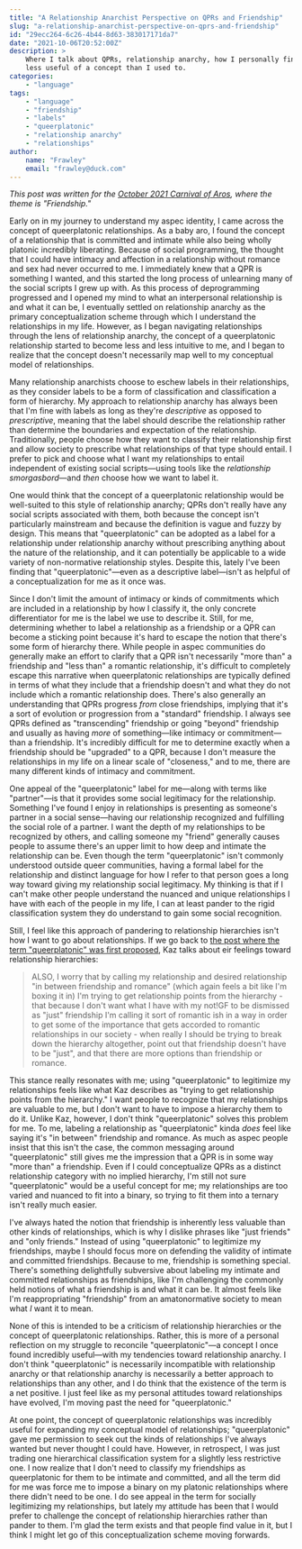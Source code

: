 ```yaml
---
title: "A Relationship Anarchist Perspective on QPRs and Friendship"
slug: "a-relationship-anarchist-perspective-on-qprs-and-friendship"
id: "29ecc264-6c26-4b44-8d63-383017171da7"
date: "2021-10-06T20:52:00Z"
description: >
    Where I talk about QPRs, relationship anarchy, how I personally find QPRs
    less useful of a concept than I used to.
categories:
    - "language"
tags:
    - "language"
    - "friendship"
    - "labels"
    - "queerplatonic"
    - "relationship anarchy"
    - "relationships"
author:
    name: "Frawley"
    email: "frawley@duck.com"
---
```


*This post was written for the [October 2021 Carnival of
Aros](https://violetemeraldx.wordpress.com/2021/10/01/carnival-of-aros-october-2021-call-for-submissions-friendship/),
where the theme is "Friendship."*

Early on in my journey to understand my aspec identity, I came across the
concept of queerplatonic relationships. As a baby aro, I found the concept of a
relationship that is committed and intimate while also being wholly platonic
incredibly liberating. Because of social programming, the thought that I could
have intimacy and affection in a relationship without romance and sex had never
occurred to me. I immediately knew that a QPR is something I wanted, and this
started the long process of unlearning many of the social scripts I grew up
with. As this process of deprogramming progressed and I opened my mind to what
an interpersonal relationship is and what it can be, I eventually settled on
relationship anarchy as the primary conceptualization scheme through which I
understand the relationships in my life. However, as I began navigating
relationships through the lens of relationship anarchy, the concept of a
queerplatonic relationship started to become less and less intuitive to me, and
I began to realize that the concept doesn't necessarily map well to my
conceptual model of relationships.

Many relationship anarchists choose to eschew labels in their relationships, as
they consider labels to be a form of classification and classification a form
of hierarchy. My approach to relationship anarchy has always been that I'm fine
with labels as long as they're *descriptive* as opposed to *prescriptive*,
meaning that the label should describe the relationship rather than determine
the boundaries and expectation of the relationship. Traditionally, people
choose how they want to classify their relationship first and allow society to
prescribe what relationships of that type should entail. I prefer to pick and
choose what I want my relationships to entail independent of existing social
scripts—using tools like the *relationship smorgasbord*—and *then* choose how
we want to label it.

One would think that the concept of a queerplatonic relationship would be
well-suited to this style of relationship anarchy; QPRs don't really have any
social scripts associated with them, both because the concept isn't
particularly mainstream and because the definition is vague and fuzzy by
design. This means that "queerplatonic" can be adopted as a label for a
relationship under relationship anarchy without prescribing anything about the
nature of the relationship, and it can potentially be applicable to a wide
variety of non-normative relationship styles. Despite this, lately I've been
finding that "queerplatonic"—even as a descriptive label—isn't as helpful of a
conceptualization for me as it once was.

Since I don't limit the amount of intimacy or kinds of commitments which are
included in a relationship by how I classify it, the only concrete
differentiator for me is the label we use to describe it. Still, for me,
determining whether to label a relationship as a friendship or a QPR can become
a sticking point because it's hard to escape the notion that there's some form
of hierarchy there. While people in aspec communities do generally make an
effort to clarify that a QPR isn't necessarily "more than" a friendship and
"less than" a romantic relationship, it's difficult to completely escape this
narrative when queerplatonic relationships are typically defined in terms of
what they include that a friendship doesn't and what they do not include which
a romantic relationship does. There's also generally an understanding that QPRs
progress *from* close friendships, implying that it's a sort of evolution or
progression from a "standard" friendship. I always see QPRs defined as
"transcending" friendship or going "beyond" friendship and usually as having
*more* of something—like intimacy or commitment—than a friendship. It's
incredibly difficult for me to determine exactly when a friendship should be
"upgraded" to a QPR, because I don't measure the relationships in my life on a
linear scale of "closeness," and to me, there are many different kinds of
intimacy and commitment.

One appeal of the "queerplatonic" label for me—along with terms like
"partner"—is that it provides some social legitimacy for the relationship.
Something I've found I enjoy in relationships is presenting as someone's
partner in a social sense—having our relationship recognized and fulfilling the
social role of a partner. I want the depth of my relationships to be recognized
by others, and calling someone my "friend" generally causes people to assume
there's an upper limit to how deep and intimate the relationship can be. Even
though the term "queerplatonic" isn't commonly understood outside queer
communities, having a formal label for the relationship and distinct language
for how I refer to that person goes a long way toward giving my relationship
social legitimacy. My thinking is that if I can't make other people understand
the nuanced and unique relationships I have with each of the people in my life,
I can at least pander to the rigid classification system they do understand to
gain some social recognition.

Still, I feel like this approach of pandering to relationship hierarchies isn't
how I want to go about relationships. If we go back to [the post where the term
"queerplatonic" was first proposed](https://kaz.dreamwidth.org/238564.html),
Kaz talks about eir feelings toward relationship hierarchies:

> ALSO, I worry that by calling my relationship and desired relationship "in
> between friendship and romance" (which again feels a bit like I'm boxing it
> in) I'm trying to get relationship points from the hierarchy - that because I
> don't want what I have with my not!GF to be dismissed as "just" friendship
> I'm calling it sort of romantic ish in a way in order to get some of the
> importance that gets accorded to romantic relationships in our society - when
> really I should be trying to break down the hierarchy altogether, point out
> that friendship doesn't have to be "just", and that there are more options
> than friendship or romance.

This stance really resonates with me; using "queerplatonic" to legitimize my
relationships feels like what Kaz describes as "trying to get relationship
points from the hierarchy." I want people to recognize that my relationships
are valuable to me, but I don't want to have to impose a hierarchy them to do
it. Unlike Kaz, however, I don't think "queerplatonic" solves this problem for
me. To me, labeling a relationship as "queerplatonic" kinda *does* feel like
saying it's "in between" friendship and romance. As much as aspec people insist
that this isn't the case, the common messaging around "queerplatonic" still
gives me the impression that a QPR is in some way "more than" a friendship.
Even if I could conceptualize QPRs as a distinct relationship category with no
implied hierarchy, I'm still not sure "queerplatonic" would be a useful concept
for me; my relationships are too varied and nuanced to fit into a binary, so
trying to fit them into a ternary isn't really much easier.

I've always hated the notion that friendship is inherently less valuable than
other kinds of relationships, which is why I dislike phrases like "just
friends" and "only friends." Instead of using "queerplatonic" to legitimize my
friendships, maybe I should focus more on defending the validity of intimate
and committed friendships. Because to me, friendship is something special.
There's something delightfully subversive about labeling my intimate and
committed relationships as friendships, like I'm challenging the commonly held
notions of what a friendship is and what it can be. It almost feels like I'm
reappropriating "friendship" from an amatonormative society to mean what *I*
want it to mean.

None of this is intended to be a criticism of relationship hierarchies or the
concept of queerplatonic relationships. Rather, this is more of a personal
reflection on my struggle to reconcile "queerplatonic"—a concept I once found
incredibly useful—with my tendencies toward relationship anarchy. I don't think
"queerplatonic" is necessarily incompatible with relationship anarchy or that
relationship anarchy is necessarily a better approach to relationships than any
other, and I do think that the existence of the term is a net positive. I just
feel like as my personal attitudes toward relationships have evolved, I'm
moving past the need for "queerplatonic."

At one point, the concept of queerplatonic relationships was incredibly useful
for expanding my conceptual model of relationships; "queerplatonic" gave me
permission to seek out the kinds of relationships I've always wanted but never
thought I could have. However, in retrospect, I was just trading one
hierarchical classification system for a slightly less restrictive one. I now
realize that I don't need to classify my friendships as queerplatonic for them
to be intimate and committed, and all the term did for me was force me to
impose a binary on my platonic relationships where there didn't need to be one.
I do see appeal in the term for socially legitimizing my relationships, but
lately my attitude has been that I would prefer to challenge the concept of
relationship hierarchies rather than pander to them. I'm glad the term exists
and that people find value in it, but I think I might let go of this
conceptualization scheme moving forwards.
